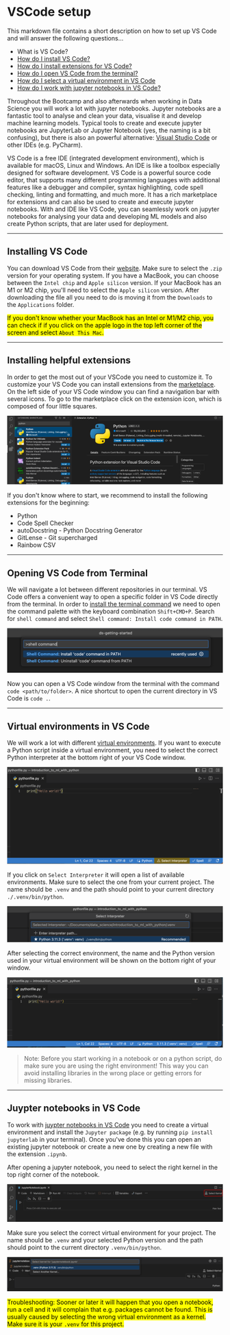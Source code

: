 # VSCode setup

This markdown file contains a short description on how to set up VS Code and will answer the following questions...

* What is VS Code?
* [How do I install VS Code?](#installing-vs-code)
* [How do I install extensions for VS Code?](#installing-helpful-extensions)
* [How do I open VS Code from the terminal?](#opening-vs-code-from-terminal)
* [How do I select a virtual environment in VS Code](#virtual-environments-in-vs-code)
* [How do I work with jupyter notebooks in VS Code?](#juypter-notebooks-in-vs-code)


Throughout the Bootcamp and also afterwards when working in Data Science you will work a lot with jupyter notebooks. Jupyter notebooks are a fantastic tool to analyse and clean your data, visualise it and develop machine learning models. Typical tools to create and execute jupyter notebooks are JupyterLab or Jupyter Notebook (yes, the naming is a bit confusing), but there is also an powerful alternative: [Visual Studio Code](https://code.visualstudio.com/) or other IDEs (e.g. PyCharm).

VS Code is a free IDE (integrated development environment), which is available for macOS, Linux and Windows. An IDE is like a toolbox especially designed for software development. VS Code is a powerful source code editor, that supports many different programming languages with additional features like a debugger and compiler, syntax highlighting, code spell checking, linting and formatting, and much more. It has a rich marketplace for extensions and can also be used to create and execute jupyter notebooks. With and IDE like VS Code, you can seamlessly work on jupyter notebooks for analysing your data and developing ML models and also create Python scripts, that are later used for deployment.

---
## Installing VS Code

You can download VS Code from their [website](https://code.visualstudio.com/Download). Make sure to select the `.zip` version for your operating system. If you have a MacBook, you can choose between the `Intel chip` and `Apple silicon` version. If your MacBook has an M1 or M2 chip, you'll need to select the `Apple silicon` version.</mark>
After downloading the file all you need to do is moving it from the `Downloads` to the `Applications` folder.


<mark> If you don't know whether your MacBook has an Intel or M1/M2 chip, you can check if if you click on the apple logo in the top left corner of the screen and select `About This Mac`.</mark>


---
## Installing helpful extensions

In order to get the most out of your VSCode you need to customize it. To customize your VS Code you can install extensions from the [marketplace](https://code.visualstudio.com/docs/editor/extension-marketplace). 
On the left side of your VS Code window you can find a navigation bar with several icons. To go to the marketplace click on the extension icon, which is composed of four little squares. 

![marketplace](image/extensions.png)

If you don't know where to start, we recommend to install the following extensions for the beginning:
* Python
* Code Spell Checker
* autoDocstring - Python Docstring Generator
* GitLense - Git supercharged
* Rainbow CSV


---
## Opening VS Code from Terminal

We will navigate a lot between different repositories in our terminal. VS Code offers a convenient way to open a specific folder in VS Code directly from the terminal. In order to [install the terminal command](https://code.visualstudio.com/docs/setup/mac#_launching-from-the-command-line) we need to open the command palette with the keyboard combination `Shift+CMD+P`. Search for `shell command` and select `Shell command: Install code command in PATH`. 

![command_palette](image/command_palette.png)

Now you can open a VS Code window from the terminal with the command `code <path/to/folder>`. A nice shortcut to open the current directory in VS Code is `code .`. 


---
## Virtual environments in VS Code

We will work a lot with different [virtual environments](https://code.visualstudio.com/docs/python/environments). If you want to execute a Python script inside a virtual environment, you need to select the correct Python interpreter at the bottom right of your VS Code window.

![python_interpreter](image/python_interpreter.png)

If you click on `Select Interpreter` it will open a list of available environments. Make sure to select the one from your current project. The name should be `.venv` and the path should point to your current directory `./.venv/bin/python`.

![python_venv](image/python_venv.png)

After selecting the correct environment, the name and the Python version used in your virtual environment will be shown on the bottom right of your window.

![python_venv_interpreter](image/python_interpreter_venv.png)

> Note: Before you start working in a notebook or on a python script, do make sure you are using the right environment! This way you can avoid installing libraries in the wrong place or getting errors for missing libraries.

---
## Juypter notebooks in VS Code

To work with [juypter notebooks in VS Code](https://code.visualstudio.com/docs/datascience/jupyter-notebooks) you need to create a virtual environment and install the `Jupyter package` (e.g. by running `pip install jupyterlab` in your terminal). Once you've done this you can open an existing jupyter notebook or create a new one by creating a new file with the extension `.ipynb`.

After opening a jupyter notebook, you need to select the right kernel in the top right corner of the notebook. 

![kernel](image/select_kernel.png)

Make sure you select the correct virtual environment for your project. The name should be `.venv` and your selected Python version and the path should point to the current directory `.venv/bin/python`.

![venv](image/virtual_env.png)


<mark> Troubleshooting: Sooner or later it will happen that you open a notebook, run a cell and it will complain that e.g. packages cannot be found. This is usually caused by selecting the wrong virtual environment as a kernel. Make sure it is your `.venv` for this project. </mark>
